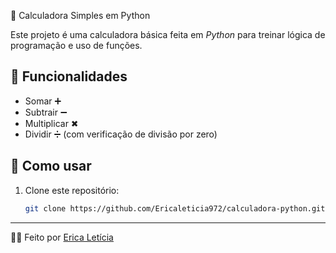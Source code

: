  🧮 Calculadora Simples em Python

Este projeto é uma calculadora básica feita em *Python* para treinar lógica de programação e uso de funções.

## 🚀 Funcionalidades
- Somar ➕
- Subtrair ➖
- Multiplicar ✖
- Dividir ➗ (com verificação de divisão por zero)

## 📂 Como usar
1. Clone este repositório:
   ```bash
   git clone https://github.com/Ericaleticia972/calculadora-python.git 


---
👩‍💻 Feito por [Erica Letícia](https://github.com/Ericaleticia972)
